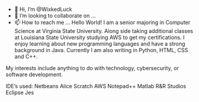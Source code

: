 - 👋 Hi, I’m @WixkedLuck
- 💞️ I’m looking to collaborate on ...
- 📫 How to reach me ...
Hello World! I am a senior majoring in Computer Science at Virginia State University. Along side taking additional classes at Louisiana State University studying AWS to get my certifications. 
I enjoy learning about new programming languages and have a strong background in Java. Currently I am also writing in Python, HTML, CSS and C++. 

My interests include anything to do with technology, cybersecurity, or software development.


IDE’s used:
Netbeans
Alice
Scratch
AWS
Notepad++
Matlab 
R&R Studios 
Eclipse 
Jes

<!---
WixkedLuck/WixkedLuck is a ✨ special ✨ repository because its `README.md` (this file) appears on your GitHub profile.
You can click the Preview link to take a look at your changes.
--->
